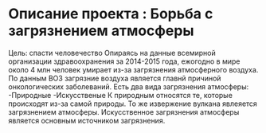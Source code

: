 # Описание проекта : Борьба с загрязнением атмосферы
Цель: спасти человечество
Опираясь на данные всемирной организации здравоохранения за 2014-2015 года, ежогодно в мире около 4 млн человек умирает из-за загрязнения атмосферного воздуха. По данным ВОЗ загрязние воздуха является главнй причиной онкологических заболеваний. 
Есть два вида загрязнения атмосферы:
-Природные 
-Искусственые
К природным относятся те, которые происходят из-за самой природы. То же извержение вулкана явлеяется загрязнением атмосферы. 
Искусственное загрязнения атмосферы является основным источником загрязнения.